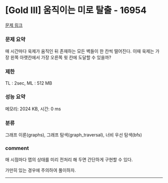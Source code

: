 
# [Gold III] 움직이는 미로 탈출 - 16954

[문제 링크](https://www.acmicpc.net/problem/16954)

### 문제 요약

<p> 매 시간마다 욱제가 움직인 뒤 존재하는 모든 벽들이 한 칸씩 떨어진다. 이때 욱제는 가장 왼쪽 아랫칸에서 가장 오른쪽 윗 칸에 도달할 수 있을까? </p>

### 제한

TL : 2sec, ML : 512 MB

### 성능 요약

메모리: 2024 KB, 시간: 0 ms

### 분류

그래프 이론(graphs), 그래프 탐색(graph_traversal), 너비 우선 탐색(bfs)

### comment

매 시점마다 맵의 상태를 미리 전처리 해 두면 간단하게 구현할 수 있다.

가만히 있는 경우에 주의하여 풀이하자.

-----------------------------------------------------------------------------------------------------------------------------------------------------------------------
